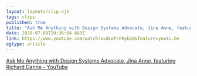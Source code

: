 ```yaml
---
layout: layouts/clip.njk 
tags: clips 
published: true 
title: "Ask Me Anything with Design Systems Advocate, Jina Anne, featuring Richard Danne - YouTube" 
date: 2020-07-09T20:36:04.663Z 
link: https://www.youtube.com/watch?v=dLoPcFRyb20&feature=youtu.be 
ogtype: article 
---
```

[Ask Me Anything with Design Systems Advocate, Jina Anne, featuring Richard Danne - YouTube](https://www.youtube.com/watch?v=dLoPcFRyb20&feature=youtu.be) 
